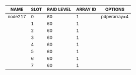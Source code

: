 | <sub>NAME</sub> | <sub>SLOT</sub> | <sub>RAID LEVEL</sub> | <sub>ARRAY ID</sub> | <sub>OPTIONS</sub> |
| ---- | ---- | ---------- | -------- | ------- |
| <sub>node217</sub> | <sub>0</sub> | <sub>60</sub> | <sub>1</sub> | <sub>pdperarray=4</sub> |
| <sub></sub> | <sub>1</sub> | <sub>60</sub> | <sub>1</sub> | <sub></sub> |
| <sub></sub> | <sub>2</sub> | <sub>60</sub> | <sub>1</sub> | <sub></sub> |
| <sub></sub> | <sub>3</sub> | <sub>60</sub> | <sub>1</sub> | <sub></sub> |
| <sub></sub> | <sub>4</sub> | <sub>60</sub> | <sub>1</sub> | <sub></sub> |
| <sub></sub> | <sub>5</sub> | <sub>60</sub> | <sub>1</sub> | <sub></sub> |
| <sub></sub> | <sub>6</sub> | <sub>60</sub> | <sub>1</sub> | <sub></sub> |
| <sub></sub> | <sub>7</sub> | <sub>60</sub> | <sub>1</sub> | <sub></sub> |
